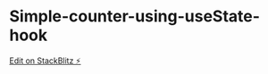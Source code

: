 # Simple-counter-using-useState-hook

[Edit on StackBlitz ⚡️](https://stackblitz.com/edit/react-kigyss)